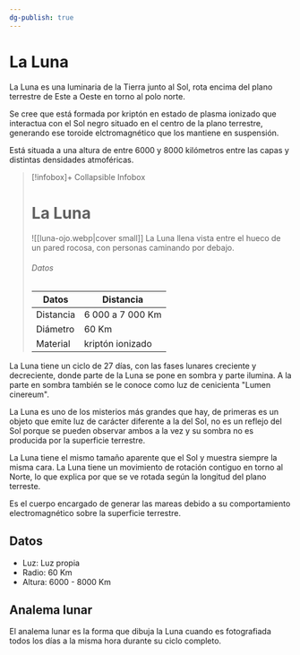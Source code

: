 ```yaml
---
dg-publish: true
---
```


# La Luna

La Luna es una luminaria de la Tierra junto al Sol, rota encima del plano terrestre de Este a Oeste en torno al polo norte.

Se cree que está formada por kriptón en estado de plasma ionizado que interactua con el Sol negro situado en el centro de la plano terrestre, generando ese toroide elctromagnético que los mantiene en suspensión.

Está situada a una altura de entre 6000 y 8000 kilómetros entre las capas y distintas densidades atmoféricas.


> [!infobox]+ Collapsible Infobox
> # La Luna
> ![[luna-ojo.webp|cover small]]
> La Luna llena vista entre el hueco de un pared rocosa, con personas caminando por debajo.
> ###### Datos
> | Datos |  Distancia |
> | ---- | --------------- |
> | Distancia | 6 000 a 7 000 Km |
> | Diámetro | 60 Km |
> | Material | kriptón ionizado |


La Luna tiene un ciclo de 27 días, con las fases lunares creciente y decreciente, donde parte de la Luna se pone en sombra y parte ilumina. A la parte en sombra también se le conoce como luz de cenicienta "Lumen cinereum".

La Luna es uno de los misterios más grandes que hay, de primeras es un objeto que emite luz de carácter diferente a la del Sol, no es un reflejo del Sol porque se pueden observar ambos a la vez y su sombra no es producida por la superficie terrestre.

La Luna tiene el mismo tamaño aparente que el Sol y muestra siempre la misma cara. La Luna tiene un movimiento de rotación contiguo en torno al Norte, lo que explica por que se ve rotada según la longitud del plano terreste.

Es el cuerpo encargado de generar las mareas debido a su comportamiento electromagnético sobre la superficie terrestre.

## Datos
- Luz: Luz propia
- Radio: 60 Km
- Altura: 6000 - 8000 Km


## Analema lunar
El analema lunar es la forma que dibuja la Luna cuando es fotografiada todos los días a la misma hora durante su ciclo completo.






